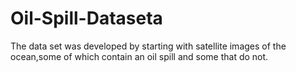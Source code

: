 # Oil-Spill-Dataseta
The data set was developed by starting with satellite images of the ocean,some of which contain an oil spill and some that do not.
